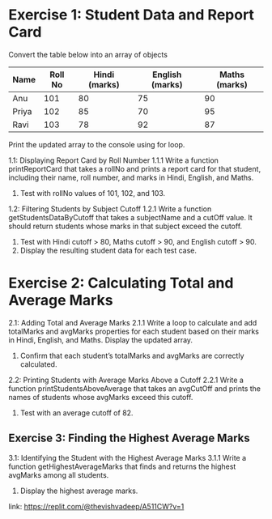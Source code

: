 # Exercise 1: Student Data and Report Card
Convert the table below into an array of objects

| Name  | Roll No | Hindi (marks) | English (marks) | Maths (marks) |
|-------|---------|---------------|------------------|---------------|
| Anu   | 101     | 80            | 75               | 90            |
| Priya | 102     | 85            | 70               | 95            |
| Ravi  | 103     | 78            | 92               | 87            |
Print the updated array to the console using for loop.

1.1: Displaying Report Card by Roll Number
1.1.1 Write a function printReportCard that takes a rollNo and prints a report card for that student, including their name, roll number, and marks in Hindi, English, and Maths.
1. Test with rollNo values of 101, 102, and 103.

1.2: Filtering Students by Subject Cutoff
1.2.1 Write a function getStudentsDataByCutoff that takes a subjectName and a cutOff value. It should return students whose marks in that subject exceed the cutoff.
1. Test with Hindi cutoff > 80, Maths cutoff > 90, and English cutoff > 90.
2. Display the resulting student data for each test case.

# Exercise 2: Calculating Total and Average Marks
2.1: Adding Total and Average Marks
2.1.1 Write a loop to calculate and add totalMarks and avgMarks properties for each student based on their marks in Hindi, English, and Maths. Display the updated array.
1. Confirm that each student’s totalMarks and avgMarks are correctly calculated.

2.2: Printing Students with Average Marks Above a Cutoff
2.2.1 Write a function printStudentsAboveAverage that takes an avgCutOff and prints the names of students whose avgMarks exceed this cutoff.
1. Test with an average cutoff of 82.

## Exercise 3: Finding the Highest Average Marks
3.1: Identifying the Student with the Highest Average Marks
3.1.1 Write a function getHighestAverageMarks that finds and returns the highest avgMarks among all students.
1. Display the highest average marks.

link: https://replit.com/@thevishvadeep/A511CW?v=1
